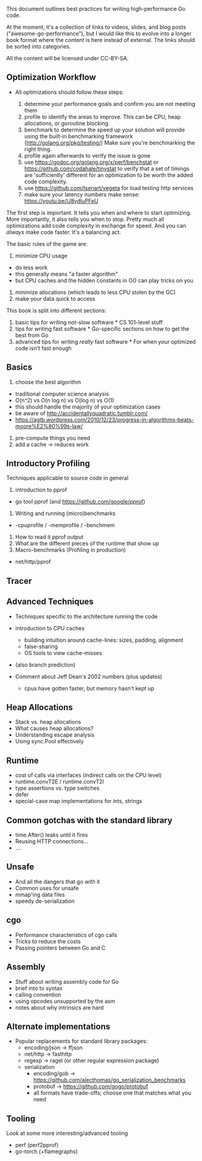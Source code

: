 This document outlines best practices for writing high-performance Go code.

At the moment, it's a collection of links to videos, slides, and blog posts
("awesome-go-performance"), but I would like this to evolve into a longer book
format where the content is here instead of external.  The links should be sorted into categories.

All the content will be licensed under CC-BY-SA.

## Optimization Workflow

* All optimizations should follow these steps:

    1. determine your performance goals and confirm you are not meeting them
    1. profile to identify the areas to improve.  This can be CPU, heap allocations, or goroutine blocking.
    1. benchmark to determine the speed up your solution will provide using
       the built-in benchmarking framework (<http://golang.org/pkg/testing/>)
       Make sure you're benchmarking the right thing.
    1. profile again afterwards to verify the issue is gone
    1. use <https://godoc.org/golang.org/x/perf/benchstat> or
       <https://github.com/codahale/tinystat> to verify that a set of timings
       are 'sufficiently' different for an optimization to be worth the
       added code complexity.
    1. use <https://github.com/tsenart/vegeta> for load testing http services
    1. make sure your latency numbers make sense: <https://youtu.be/lJ8ydIuPFeU>

The first step is important. It tells you when and where to start optimizing.
More importantly, it also tells you when to stop.  Pretty much all
optimizations add code complexity in exchange for speed.  And you can *always*
make code faster.  It's a balancing act.

The basic rules of the game are:

1. minimize CPU usage
 * do less work
 * this generally means "a faster algorithm"
 * but CPU caches and the hidden constants in O() can play tricks on you
1. minimize allocations (which leads to less CPU stolen by the GC)
1. make your data quick to access

This book is split into different sections:
   1) basic tips for writing not-slow software
     * CS 101-level stuff
   2) tips for writing fast software
     * Go-specific sections on how to get the best from Go
   3) advanced tips for writing *really* fast software
     * For when your optimized code isn't fast enough

## Basics

1. choose the best algorithm
 * traditional computer science analysis
 * O(n^2) vs O(n log n) vs O(log n) vs O(1)
 * this should handle the majority of your optimization cases
 * be aware of http://accidentallyquadratic.tumblr.com/
 * https://agtb.wordpress.com/2010/12/23/progress-in-algorithms-beats-moore%E2%80%99s-law/
1. pre-compute things you need
1. add a cache -> reduces work

## Introductory Profiling

Techniques applicable to source code in general

1. introduction to pprof
 * go tool pprof (and <https://github.com/google/pprof>)
1. Writing and running (micro)benchmarks
 * -cpuprofile / -memprofile / -benchmem
1. How to read it pprof output
1. What are the different pieces of the runtime that show up
1. Macro-benchmarks (Profiling in production)
 * net/http/pprof

## Tracer


## Advanced Techniques

* Techniques specific to the architecture running the code
 * introduction to CPU caches
   * building intuition around cache-lines: sizes, padding, alignment
   * false-sharing
   * OS tools to view cache-misses
 * (also branch prediction)

* Comment about Jeff Dean's 2002 numbers (plus updates)
  * cpus have gotten faster, but memory hasn't kept up

## Heap Allocations
* Stack vs. heap allocations
* What causes heap allocations?
* Understanding escape analysis
* Using sync.Pool effectively

## Runtime
* cost of calls via interfaces (indirect calls on the CPU level)
* runtime.convT2E / runtime.convT2I
* type assertions vs. type switches
* defer
* special-case map implementations for ints, strings

## Common gotchas with the standard library

* time.After() leaks until it fires
* Reusing HTTP connections...
* ....

## Unsafe
* And all the dangers that go with it
* Common uses for unsafe
* mmap'ing data files
* speedy de-serialization

## cgo
* Performance characteristics of cgo calls
* Tricks to reduce the costs
* Passing pointers between Go and C

## Assembly
* Stuff about writing assembly code for Go
* brief into to syntax
* calling convention
* using opcodes unsupported by the asm
* notes about why intrinsics are hard

## Alternate implementations
* Popular replacements for standard library packages:
  * encoding/json -> ffjson
  * net/http -> fasthttp
  * regexp -> ragel (or other regular expression package)
  * serialization
      * encoding/gob -> <https://github.com/alecthomas/go_serialization_benchmarks>
      * protobuf -> <https://github.com/gogo/protobuf>
      * all formats have trade-offs; choose one that matches what you need

## Tooling

Look at some more interesting/advanced tooling

* perf  (perf2pprof)
* go-torch (+flamegraphs)
